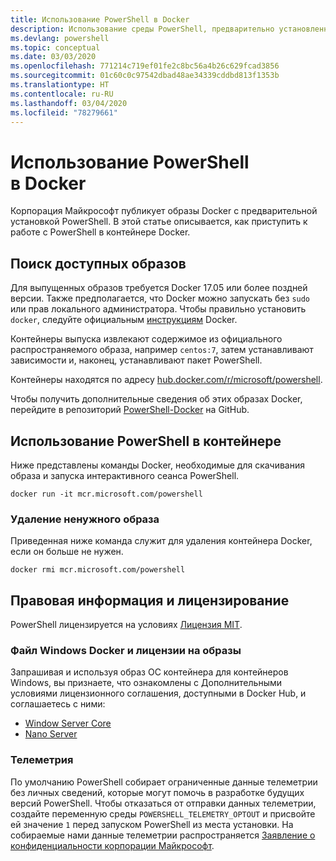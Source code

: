 ```yaml
---
title: Использование PowerShell в Docker
description: Использование среды PowerShell, предварительно установленной в образе Docker.
ms.devlang: powershell
ms.topic: conceptual
ms.date: 03/03/2020
ms.openlocfilehash: 771214c719ef01fe2c8bc56a4b26c629fcad3856
ms.sourcegitcommit: 01c60c0c97542dbad48ae34339cddbd813f1353b
ms.translationtype: HT
ms.contentlocale: ru-RU
ms.lasthandoff: 03/04/2020
ms.locfileid: "78279661"
---
```

# <a name="using-powershell-in-docker"></a>Использование PowerShell в Docker

Корпорация Майкрософт публикует образы Docker с предварительной установкой PowerShell. В этой статье описывается, как приступить к работе с PowerShell в контейнере Docker.

## <a name="finding-available-images"></a>Поиск доступных образов

Для выпущенных образов требуется Docker 17.05 или более поздней версии. Также предполагается, что Docker можно запускать без `sudo` или прав локального администратора. Чтобы правильно установить `docker`, следуйте официальным [инструкциям][install] Docker.

Контейнеры выпуска извлекают содержимое из официального распространяемого образа, например `centos:7`, затем устанавливают зависимости и, наконец, устанавливают пакет PowerShell.

Контейнеры находятся по адресу [hub.docker.com/r/microsoft/powershell][docker-release].

Чтобы получить дополнительные сведения об этих образах Docker, перейдите в репозиторий [PowerShell-Docker][PowerShell-Docker] на GitHub.

## <a name="using-powershell-in-a-container"></a>Использование PowerShell в контейнере

Ниже представлены команды Docker, необходимые для скачивания образа и запуска интерактивного сеанса PowerShell.

```console
docker run -it mcr.microsoft.com/powershell
```

### <a name="remove-the-image-when-no-longer-needed"></a>Удаление ненужного образа

Приведенная ниже команда служит для удаления контейнера Docker, если он больше не нужен.

```console
docker rmi mcr.microsoft.com/powershell
```

## <a name="legal-and-licensing"></a>Правовая информация и лицензирование

PowerShell лицензируется на условиях [Лицензия MIT][].

### <a name="windows-docker-file-and-image-licenses"></a>Файл Windows Docker и лицензии на образы

Запрашивая и используя образ ОС контейнера для контейнеров Windows, вы признаете, что ознакомлены с Дополнительными условиями лицензионного соглашения, доступными в Docker Hub, и соглашаетесь с ними:

- [Window Server Core][Window Server Core]
- [Nano Server][Nano Server]

### <a name="telemetry"></a>Телеметрия

По умолчанию PowerShell собирает ограниченные данные телеметрии без личных сведений, которые могут помочь в разработке будущих версий PowerShell. Чтобы отказаться от отправки данных телеметрии, создайте переменную среды `POWERSHELL_TELEMETRY_OPTOUT` и присвойте ей значение `1` перед запуском PowerShell из места установки. На собираемые нами данные телеметрии распространяется [Заявление о конфиденциальности корпорации Майкрософт][privacy].

<!-- link references -->
[install]: https://docs.docker.com/engine/installation/
[docker-release]: https://hub.docker.com/r/microsoft/powershell/
[appinsights]: https://azure.microsoft.com/services/application-insights/
[Лицензия MIT]: https://github.com/PowerShell/PowerShell/tree/master/LICENSE.txt
[PowerShell-Docker]: https://github.com/PowerShell/PowerShell-Docker
[Window Server Core]: https://hub.docker.com/r/microsoft/windowsservercore/
[Nano Server]: https://hub.docker.com/r/microsoft/nanoserver/
[privacy]: https://privacy.microsoft.com/privacystatement/
